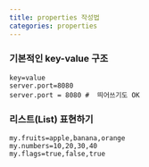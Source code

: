 ```yaml
---
title: properties 작성법
categories: properties
---
```


### 기본적인 key-value 구조

```properties
key=value
server.port=8080
server.port = 8080 #  띄어쓰기도 OK
```

### 리스트(List) 표현하기

```properties
my.fruits=apple,banana,orange
my.numbers=10,20,30,40
my.flags=true,false,true
```
